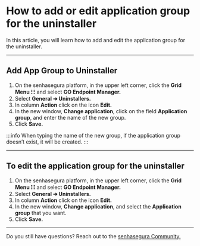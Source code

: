 # How to add or edit application group for the uninstaller

In this article, you will learn how to add and edit the application group for the uninstaller.

* * *

## Add App Group to Uninstaller

1. On the senhasegura platform,  in the upper left corner, click the **Grid Menu ⁝⁝⁝** and select **GO Endpoint Manager.**
2. Select **General ➔ Uninstallers.**
3. In column **Action** click on the icon **Edit.**
4. In the new window, **Change application**, click on the field **Application group**, and enter the name of the new group.
5. Click **Save.**

:::info
When typing the name of the new group, if the application group doesn’t exist, it  will be created.
:::

* * *

## To edit the application group for the uninstaller

1. On the senhasegura platform,  in the upper left corner, click the **Grid Menu ⁝⁝⁝** and select **GO Endpoint Manager.**
2. Select **General ➔ Uninstallers.**
3. In column **Action** click on the icon **Edit.**
4. In the new window, **Change application**, and select the **Application group** that you want.
5. Click **Save.**

* * *

Do you still have questions? Reach out to the [senhasegura Community.](https://community.senhasegura.io/)
